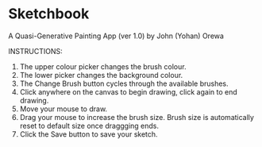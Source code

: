 # Sketchbook
A Quasi-Generative Painting App (ver 1.0) by John (Yohan) Orewa

INSTRUCTIONS:
1. The upper colour picker changes the brush colour.
2. The lower picker changes the background colour.
3. The Change Brush button cycles through the available brushes.
4. Click anywhere on the canvas to begin drawing, click again to end drawing.
5. Move your mouse to draw.
6. Drag your mouse to increase the brush size. Brush size is automatically reset to default size once draggging ends.
7. Click the Save button to save your sketch.
